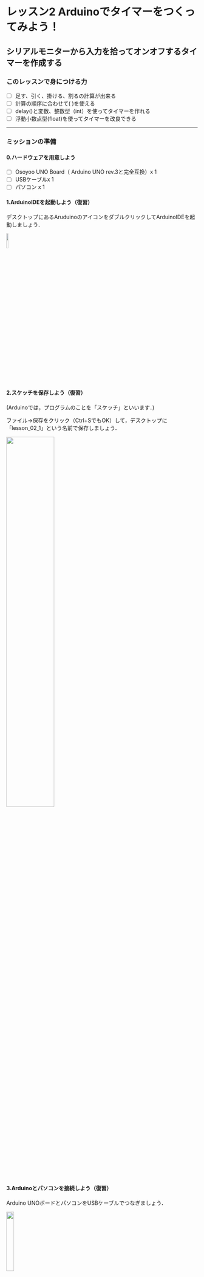 # レッスン2 Arduinoでタイマーをつくってみよう！

## **シリアルモニターから入力を拾ってオンオフするタイマーを作成する**

### このレッスンで身につける力

- [ ] 足す、引く、掛ける、割るの計算が出来る
- [ ] 計算の順序に合わせて( )を使える
- [ ] delay()と変数、整数型（int）を使ってタイマーを作れる
- [ ] 浮動小数点型(float)を使ってタイマーを改良できる

---

### ミッションの準備

#### 0.ハードウェアを用意しよう

- [ ] Osoyoo UNO Board（ Arduino UNO rev.3と完全互換）x 1
- [ ] USBケーブルx 1
- [ ] パソコン x 1

#### 1.ArduinoIDEを起動しよう（復習）

デスクトップにあるAruduinoのアイコンをダブルクリックしてArduinoIDEを起動しましょう．

<img src="image/ArduinoIDE_icon.png" width="10%">

#### 2.スケッチを保存しよう（復習）

(Arduinoでは，プログラムのことを「スケッチ」といいます．)

ファイル→保存をクリック（Ctrl+SでもOK）して，デスクトップに「lesson_02_1」という名前で保存しましょう．

<img src="image/ArduinoIDE_save.png" width="50%">

#### 3.Arduinoとパソコンを接続しよう（復習）

Arduino UNOボードとパソコンをUSBケーブルでつなぎましょう．

<img src="image/Arduino_USBcable.png" width="20%">

【注意】USBを抜き差しするときは向きを確認して，ていねいにあつかうこと．

USBを差したら，ArduinoIDEでポートを指定しましょう．

ツール→シリアルポートをクリックして，「COM～（Arduino UNO）」となっているものをクリックしましょう．（COM～の数字は毎回変わります．）

<img src="image/ArduinoIDE_port_setting.png" width="70%">


---

### 【ミッションチャレンジ1】Aruduinoを計算機として使ってみよう

#### 計算結果を表示しよう

以下をすべてコピー＆ペーストしましょう．

``` C++
void setup() {
  // put your setup code here, to run once:
  // (日本語訳)最初に一度だけ動かすプログラムはここに書く
  Serial.begin(9600); // シリアルポートを使うための準備
}
void loop() {
  // put your main code here, to run repeatedly:
  // (日本語訳)繰り返して動かすプログラムはここに書く
  Serial.println(1 + 1);
  //()内の計算をしてシリアルモニタに表示
  delay(5000);
  // 5秒待機させます（この数値を変更して時間を設定することができます）
}
```

**＜実行の準備＞**

1. コピー＆ペーストができたら左上の矢印 ![upload_button.png](image/upload_button.png)を押して（またはCtrl＋U），プログラムを書き込みましょう．
2. 右上の![](image/serial_monitor_button.png)をクリックしましょう．
3. シリアルモニタが表示されたら，ボーレートを **9600** に，改行の設定を「 **改行なし** 」にしましょう．



![](image/lesson02_1_serialmonitor_setting.png)


**＜実行結果＞**

<img src="image/lesson02_1_serialmonitor_result.png" width="70%">

#### 計算式の書き方を覚えよう

足し算，引き算，掛け算，割り算のことを **「四則演算（しそくえんざん）」** と言います．

算数の時間だけでなく，プログラムを書くときもこの四則演算を使うことが多いです．

プログラム内での四則演算の書き方を覚えましょう．

| 種類 | 算数 | プログラム |
| ---- | ---- | ---- |
|  足し算  | + | + |
|  引き算  | - | - |
|  掛け算  | × | * （アスタリスク） |
|  割り算  | ÷ | / （スラッシュ）|

プログラムで書く四則演算の例
- 1 + 1
- 2 - 1
- 2 * 3  
- 4 / 2

四則演算が混ざった計算は掛け算(*)と割り算(/)が先に計算されます。
- 2 + 3 * 2　※先に 3 * 2 を計算する
- 2 + 6　※掛け算の結果を出してから足し算をする
- 8

足し算・引き算を先に計算させたいときは()を使います。
 
- (1 + 2) * 3 → 9
- ((1 + 2) *3) / 3 →3

上のプログラムの9行目を改造して，足し算，引き算，掛け算，割り算や（）を使って計算してみましょう．

例：
``` C++
  Serial.println(2 + 3 * 2);
``` 

``` C++
  Serial.println(2 * 3);
``` 

``` C++
  Serial.println(((1 + 2) *3) / 3);
``` 


- [ ] 足す、引く、掛ける、割るの計算が出来たらチェック
- [ ] 計算の順序に合わせて( )を使えたらチェック

---

### 【ミッションチャレンジ2】カウントアップするタイマーをつくろう！

50m走をするときに使うストップウォッチなどは，1秒の100分の1（=0.01秒）や1000分の1（=0.001秒）の細かい時間まで測ることができます．

ミッションチャレンジ2では，カウントアップするタイマーを作りましょう．

#### 【ステップ1】1秒ごとにカウントアップするタイマーを作ろう

ファイル→名前を付けて保存をクリックして，「lesson_02_2」という名前で保存しましょう．

以下をすべてコピー＆ペーストしましょう．

``` C++
int count = 0;
//整数型の変数countを定義

void setup() {
  Serial.begin(9600);
  Serial.println("Yを押してタイマースタート");
}
void loop() {
  if (Serial.available()) {
  //シリアル信号を受信した場合
    char ch = Serial.read();
    //受信した値を変数に代入
    if (ch == 'y' ||  ch == 'Y') {
    //yまたはYだった場合
      Serial.println("タイマーON");
      Serial.println("タイマーを止めるにはNを押してください");
      count = 0;
      //countに0を代入
    }
    if (ch == 'n' ||  ch == 'N') {
    //nまたはNだった場合
      Serial.println("タイマーOFF");
      Serial.print(count);
      Serial.println(" 秒");
      Serial.println("Yを押してタイマースタート");
      count = 0;
      //countに0を代入
    }
  }
  delay(1000);
  //1秒待機
  count += 1;
  //countに1を足す
  
}
```

**＜実行の準備＞**

1. コピー＆ペーストができたら左上の矢印 ![upload_button.png](image/upload_button.png)を押して（またはCtrl＋U），プログラムを書き込みましょう．
2. 右上の![](image/serial_monitor_button.png)をクリックしましょう．
3. シリアルモニタが表示されたら，ボーレートを **9600** に，改行の設定を「 **改行なし** 」にしましょう．
4. シリアルモニタに「y」を入力して，Enterを押しましょう．タイマーが起動します．
5. 数秒後，シリアルモニタに「n」を入力して，またEnterを押しましょう．タイマーが停止して，経過した時間が表示されます．

**＜実行結果＞**

<img src="image/lesson02_2_ver.1_serialmonitor_result.png" width="70%">

- [ ] 整数型を使ってタイマーを作れたらチェック
---


#### 変数とデータ型について学ぼう

**変数**は，数字や文字を入れておく入れ物のことです．MindStormsではカバンになっていましたね．

Arduinoでは，変数を使う前に宣言する（用意する）必要があります．

例えば，こんな風に宣言します．

``` C++
int count = 0;
```
これは，「整数が入る変数`count`を変数を用意して、その変数に0を入れた」ということになります．

「int」が「整数型」を表します．整数とは，「1」「100」「-5」などの小数や分数以外の数字です．整数型には整数しか入りません．「3.14（小数）」「b（文字）」などは入りません．

小数を扱いたいときは「float型」を使います．float型は「浮動小数点型」とも言います．

---

#### 【ステップ2】0.1秒ごとにカウントアップするタイマーを作ろう

ステップ1のタイマーは1秒ずつしか測れませんでした。50m走や水泳などに使うならせめて0.1秒ごとに計りたいですよね。

そのためにはステップ1をどう改造したらいいでしょうか？

このプログラムでは
```C++
void loop(){
  (省略)
}
```
の中に書かれているプログラムが繰り返し実行されています。

プログラムの下のほうに`delay(1000);`という行があるのが分かりますか？この **`delay(1000)`は1秒待つ** という意味です。1秒なら1000、2秒なら2000、0.5秒なら500です。

つまり、 **このプログラムは1秒に1回ループする**ようになっています。ここを変えたら、0.1秒ごとに測れるようになりそうですよね。

では、ループを遅らせる時間を1000ms（1秒）から100ms（0.1秒）に変えましょう．

上のプログラムの
``` C++
delay(1000);
```
の部分を
``` C++
delay(100);
```
に変えましょう．

また，
``` C++
count += 1;
```
の部分は`count`の値を1増やす、という意味です。なので、ここも変える必要がありますね。
``` C++
count += 0.1;
```
に変えて実行してみましょう。

**＜実行結果＞**

<img src="image/lesson02_2_ver.2_serialmonitor_result.png" width="70%">

**何秒経っても0秒のままです．** これは整数型の変数`count`に小数を入れようとして起こるエラーです。どうやって直したらいいでしょうか？


#### countの型を修正してタイマーを正しく動作させよう


先ほどのプログラムでは変数`count`が整数型だったのでエラーになりました。では、ここを小数も入る「float型（浮動小数点型）」に変えてみたら上手くいくのではないでしょうか？

``` C++
int count = 0;
```
の部分を
``` C++
float count = 0;
```
に変えてやってみましょう．

**＜実行結果＞**

<img src="image/lesson02_2_ver.3_serialmonitor_result.png" width="70%">

**0.1秒単位で数字が表示できました！**

確認出来たら，0.01秒単位のタイマーをつくってみよう．

- [ ] delay()を使ってタイマーを改良できたらチェック
- [ ] float型を使ってタイマーを改良できたらチェック

---

### まとめ

- プログラムでの四則演算は「+」「-」「*」「/」
- シリアルモニタでデータの入力・表示ができる
- ループを遅らせるための関数はdelay();
- 変数は，数字や文字を入れておく箱
- int型は「整数型」，float型は「浮動小数点型」


#### 出来たことをチェックしよう

- [ ] 足す、引く、掛ける、割るの計算が出来る
- [ ] 計算の順序に合わせて( )を使える
- [ ] delay()と変数、整数型（int）を使ってタイマーを作れる
- [ ] 浮動小数点型(float)を使ってタイマーを改良できる